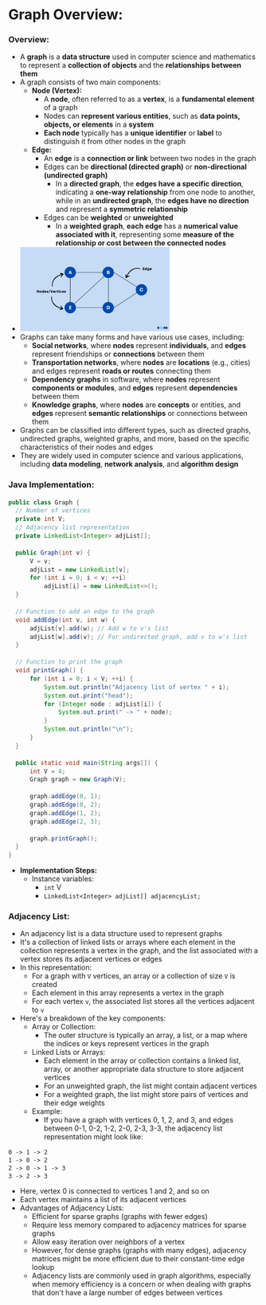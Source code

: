 # Graph Overview:

### Overview:
* A **graph** is a **data structure** used in computer science and mathematics to represent a **collection of objects** 
  and the **relationships between them**
* A graph consists of two main components:
  * **Node (Vertex):**
    * A **node**, often referred to as a **vertex**, is a **fundamental element** of a graph
    * Nodes can **represent various entities**, such as **data points, objects, or elements** in a **system**
    * **Each node** typically has a **unique identifier** or **label** to distinguish it from other nodes in the graph
  * **Edge:**
    * An **edge** is a **connection or link** between two nodes in the graph
    * Edges can be **directional (directed graph)** or **non-directional (undirected graph)**
      * In a **directed graph**, the **edges have a specific direction**, indicating a **one-way relationship** from one 
        node to another, while in an **undirected graph**, the **edges have no direction** and represent a 
        **symmetric relationship**
    * Edges can be **weighted** or **unweighted**
      * In a **weighted graph**, **each edge** has a **numerical value associated with it**, representing some **measure 
        of the relationship or cost between the connected nodes**
* <img src="images/Graph_Diagram.png" width="300">
* Graphs can take many forms and have various use cases, including:
  * **Social networks**, where **nodes** represent **individuals**, and **edges** represent friendships or 
    **connections** between them
  * **Transportation networks**, where **nodes** are **locations** (e.g., cities) and edges represent **roads or 
    routes** connecting them
  * **Dependency graphs** in software, where **nodes** represent **components or modules**, and **edges** represent 
    **dependencies** between them
  * **Knowledge graphs**, where **nodes** are **concepts** or entities, and **edges** represent **semantic relationships** 
    or connections between them
* Graphs can be classified into different types, such as directed graphs, undirected graphs, weighted graphs, and 
  more, based on the specific characteristics of their nodes and edges
* They are widely used in computer science and various applications, including **data modeling**, **network analysis**, 
  and **algorithm design**

### Java Implementation:
```java
public class Graph {
  // Number of vertices
  private int V;
  // Adjacency list representation
  private LinkedList<Integer> adjList[]; 

  public Graph(int v) {
      V = v;
      adjList = new LinkedList[v];
      for (int i = 0; i < v; ++i)
          adjList[i] = new LinkedList<>();
  }

  // Function to add an edge to the graph
  void addEdge(int v, int w) {
      adjList[v].add(w); // Add w to v's list
      adjList[w].add(v); // For undirected graph, add v to w's list
  }

  // Function to print the graph
  void printGraph() {
      for (int i = 0; i < V; ++i) {
          System.out.println("Adjacency list of vertex " + i);
          System.out.print("head");
          for (Integer node : adjList[i]) {
              System.out.print(" -> " + node);
          }
          System.out.println("\n");
      }
  }

  public static void main(String args[]) {
      int V = 4;
      Graph graph = new Graph(V);

      graph.addEdge(0, 1);
      graph.addEdge(0, 2);
      graph.addEdge(1, 2);
      graph.addEdge(2, 3);

      graph.printGraph();
  }
}
```
* **Implementation Steps:**
  * Instance variables:
    * `int` V
    * `LinkedList<Integer> adjList[] adjacencyList;`

### Adjacency List:
* An adjacency list is a data structure used to represent graphs
* It's a collection of linked lists or arrays where each element in the collection represents a vertex in the graph, 
  and the list associated with a vertex stores its adjacent vertices or edges
* In this representation:
  * For a graph with `V` vertices, an array or a collection of size `V` is created
  * Each element in this array represents a vertex in the graph
  * For each vertex `v`, the associated list stores all the vertices adjacent to `v`
* Here's a breakdown of the key components:
  * Array or Collection:
    * The outer structure is typically an array, a list, or a map where the indices or keys represent vertices in the 
      graph
  * Linked Lists or Arrays:
    * Each element in the array or collection contains a linked list, array, or another appropriate data structure to 
      store adjacent vertices
    * For an unweighted graph, the list might contain adjacent vertices
    * For a weighted graph, the list might store pairs of vertices and their edge weights
  * Example:
    * If you have a graph with vertices 0, 1, 2, and 3, and edges between 0-1, 0-2, 1-2, 2-0, 2-3, 3-3, the adjacency 
      list representation might look like:
```
0 -> 1 -> 2
1 -> 0 -> 2
2 -> 0 -> 1 -> 3
3 -> 2 -> 3
```
* Here, vertex 0 is connected to vertices 1 and 2, and so on
* Each vertex maintains a list of its adjacent vertices
* Advantages of Adjacency Lists:
  * Efficient for sparse graphs (graphs with fewer edges)
  * Require less memory compared to adjacency matrices for sparse graphs
  * Allow easy iteration over neighbors of a vertex
  * However, for dense graphs (graphs with many edges), adjacency matrices might be more efficient due to their 
    constant-time edge lookup
  * Adjacency lists are commonly used in graph algorithms, especially when memory efficiency is a concern or when 
    dealing with graphs that don't have a large number of edges between vertices